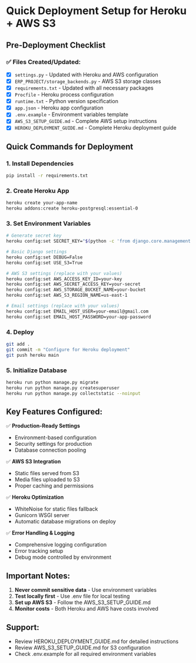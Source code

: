 # Quick Deployment Setup for Heroku + AWS S3

## Pre-Deployment Checklist

### ✅ Files Created/Updated:
- [x] `settings.py` - Updated with Heroku and AWS configuration
- [x] `ERP_PROJECT/storage_backends.py` - AWS S3 storage classes
- [x] `requirements.txt` - Updated with all necessary packages
- [x] `Procfile` - Heroku process configuration
- [x] `runtime.txt` - Python version specification
- [x] `app.json` - Heroku app configuration
- [x] `.env.example` - Environment variables template
- [x] `AWS_S3_SETUP_GUIDE.md` - Complete AWS setup instructions
- [x] `HEROKU_DEPLOYMENT_GUIDE.md` - Complete Heroku deployment guide

## Quick Commands for Deployment

### 1. Install Dependencies
```bash
pip install -r requirements.txt
```

### 2. Create Heroku App
```bash
heroku create your-app-name
heroku addons:create heroku-postgresql:essential-0
```

### 3. Set Environment Variables
```bash
# Generate secret key
heroku config:set SECRET_KEY="$(python -c 'from django.core.management.utils import get_random_secret_key; print(get_random_secret_key())')"

# Basic Django settings
heroku config:set DEBUG=False
heroku config:set USE_S3=True

# AWS S3 settings (replace with your values)
heroku config:set AWS_ACCESS_KEY_ID=your-key
heroku config:set AWS_SECRET_ACCESS_KEY=your-secret
heroku config:set AWS_STORAGE_BUCKET_NAME=your-bucket
heroku config:set AWS_S3_REGION_NAME=us-east-1

# Email settings (replace with your values)
heroku config:set EMAIL_HOST_USER=your-email@gmail.com
heroku config:set EMAIL_HOST_PASSWORD=your-app-password
```

### 4. Deploy
```bash
git add .
git commit -m "Configure for Heroku deployment"
git push heroku main
```

### 5. Initialize Database
```bash
heroku run python manage.py migrate
heroku run python manage.py createsuperuser
heroku run python manage.py collectstatic --noinput
```

## Key Features Configured:

✅ **Production-Ready Settings**
- Environment-based configuration
- Security settings for production
- Database connection pooling

✅ **AWS S3 Integration**  
- Static files served from S3
- Media files uploaded to S3
- Proper caching and permissions

✅ **Heroku Optimization**
- WhiteNoise for static files fallback
- Gunicorn WSGI server
- Automatic database migrations on deploy

✅ **Error Handling & Logging**
- Comprehensive logging configuration
- Error tracking setup
- Debug mode controlled by environment

## Important Notes:

1. **Never commit sensitive data** - Use environment variables
2. **Test locally first** - Use .env file for local testing
3. **Set up AWS S3** - Follow the AWS_S3_SETUP_GUIDE.md
4. **Monitor costs** - Both Heroku and AWS have costs involved

## Support:
- Review HEROKU_DEPLOYMENT_GUIDE.md for detailed instructions
- Review AWS_S3_SETUP_GUIDE.md for S3 configuration
- Check .env.example for all required environment variables
